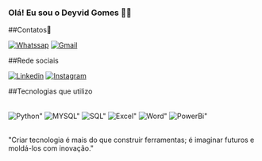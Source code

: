 ### Olá! Eu sou o Deyvid Gomes 🙋‍♂️

##Contatos📱

[![Whatssap](https://img.shields.io/badge/WhatsApp-25D366?style=for-the-badge&logo=whatsapp&logoColor=white)](https://wa.me/5521979697026)
[![Gmail](https://img.shields.io/badge/Gmail-D14836?style=for-the-badge&logo=gmail&logoColor=white)](mailto:deyvid.gomesalves@gmail.com?subject=Assunto%20do%20E-mail)

##Rede sociais 

[![Linkedin](https://img.shields.io/badge/LinkedIn-0077B5?style=for-the-badge&logo=linkedin&logoColor=white)](https://www.linkedin.com/in/deyvid-gomes-alves-6018b8207/)
[![Instagram](https://img.shields.io/badge/Instagram-E4405F?style=for-the-badge&logo=instagram&logoColor=white)](https://www.instagram.com/deyvid.2004/)

##Tecnologias que utilizo

<div style="display: inline_block"><br/>
<img align="center" alt=Python" src="https://img.shields.io/badge/Python-14354C?style=for-the-badge&logo=python&logoColor=white"/>
<img align="center" alt=MYSQL" src="https://img.shields.io/badge/MySQL-00000F?style=for-the-badge&logo=mysql&logoColor=white"/>
<img align="center" alt=SQL" src="https://img.shields.io/badge/SQL-563D7C?style=for-the-badge&logo=SQL&logoColor=white"/>
<img align="center" alt=Excel" src="https://img.shields.io/badge/Microsoft_Excel-217346?style=for-the-badge&logo=microsoft-excel&logoColor=white"/>
<img align="center" alt=Word" src="https://img.shields.io/badge/Microsoft_Word-2B579A?style=for-the-badge&logo=microsoft-word&logoColor=white"/>
<img align="center" alt=PowerBi" src="https://img.shields.io/badge/Microsoft_PowerBi-217346?style=for-the-badge&logo=microsoft-PowerBi&logoColor=white"/>
</div><br/>

"Criar tecnologia é mais do que construir ferramentas; é imaginar futuros e moldá-los com inovação."
